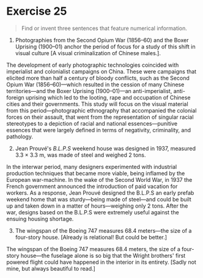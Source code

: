 # Exercise 25 

> Find or invent three sentences that feature numerical information.

1. Photographies from the Second Opium War (1856–60) and the Boxer Uprising (1900–01) anchor the period of focus for a study of this shift in visual culture [A visual criminalization of Chinese males.].

The development of early photographic technologies coincided with imperialist and colonialist campaigns on China. These were campaigns that elicited more than half a century of bloody conflicts, such as the Second Opium War (1856–60)—which resulted in the cession of many Chinese territories—and the Boxer Uprising (1900–01)—an anti-imperialist, anti-foreign uprising which led to the looting, rape and occupation of Chinese cities and their governments. This study will focus on the visual material from this period—photographic ethnography that accompanied the colonial forces on their assault, that went from the representation of singular racial stereotypes to a depiction of racial and national essences—punitive essences that were largely defined in terms of negativity, criminality, and pathology.

2. Jean Prouvé's *B.L.P.S* weekend house was designed in 1937, measured 3.3 × 3.3 m, was made of steel and weighed 2 tons.

In the interwar period, many designers experimented with industrial production techniques that became more viable, being inflamed by the European war-machine. In the wake of the Second World War, in 1937 the French government announced the introduction of paid vacation for workers. As a response, Jean Prouvé designed the B.L.P.S an early prefab weekend home that was sturdy—being made of steel—and could be built up and taken down in a matter of hours—weighing only 2 tons. After the war, designs based on the B.L.P.S were extremely useful against the ensuing housing shortage.

3. The wingspan of the Boeing 747 measures 68.4 meters—the size of a four-story house. [Already is relational! But could be better.]

The wingspan of the Boeing 747 measures 68.4 meters, the size of a four-story house—the fuselage alone is so big that the Wright brothers' first powered flight could have happened in the interior in its entirety. [Sadly not mine, but always beautiful to read.]
